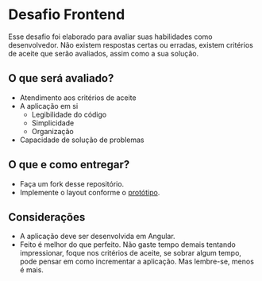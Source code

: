 # Desafio Frontend 

Esse desafio foi elaborado para avaliar suas habilidades como desenvolvedor. Não existem respostas certas ou erradas, existem critérios de aceite que serão avaliados, assim como a sua solução.

## O que será avaliado?

- Atendimento aos critérios de aceite
- A aplicação em si
  - Legibilidade do código
  - Simplicidade
  - Organização
- Capacidade de solução de problemas

## O que e como entregar?

- Faça um fork desse repositório.
- Implemente o layout conforme o [protótipo](https://www.figma.com/file/e4o3b1oAiiDXvUBupQg4mG/Rick-and-Morty-(web-responsive)-(Community)?node-id=106%3A624). 

## Considerações

- A aplicação deve ser desenvolvida em Angular.
- Feito é melhor do que perfeito. Não gaste tempo demais tentando impressionar, foque nos critérios de aceite, se sobrar algum tempo, pode pensar em como incrementar a aplicação. Mas lembre-se, menos é mais.
